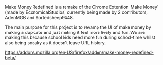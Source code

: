 Make Money Redefined is a remake of the Chrome Extention 'Make Money' (made by EconomicalStudios) currently being made by 2 contributors, AdenMGB and Sortedsheep9448.

The main purpose for this project is to revamp the UI of make money by making a dupicate and just making it feel more lively and fun.
We are making this because school kids need more fun during school-time whilst also being sneaky as it doesn't leave URL history.



https://addons.mozilla.org/en-US/firefox/addon/make-money-redefined-beta/
